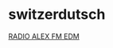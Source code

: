 # switzerdutsch

[RADIO ALEX FM EDM](https://node-15.zeno.fm/dwpw0vs6wp8uv?zs=rYemTFHcSWKJhgN-Z-uwCg\u0026rj-ttl=5\u0026rj-tok=AAABgkRdSfQAJlF__4jD1OkVog)

